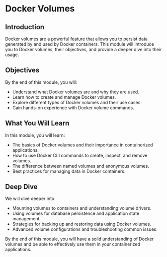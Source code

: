 # Docker Volumes
## Introduction

Docker volumes are a powerful feature that allows you to persist data generated by and used by Docker containers. This module will introduce you to Docker volumes, their objectives, and provide a deeper dive into their usage.

## Objectives

By the end of this module, you will:
- Understand what Docker volumes are and why they are used.
- Learn how to create and manage Docker volumes.
- Explore different types of Docker volumes and their use cases.
- Gain hands-on experience with Docker volume commands.

## What You Will Learn

In this module, you will learn:
- The basics of Docker volumes and their importance in containerized applications.
- How to use Docker CLI commands to create, inspect, and remove volumes.
- The difference between named volumes and anonymous volumes.
- Best practices for managing data in Docker containers.

## Deep Dive

We will dive deeper into:
- Mounting volumes to containers and understanding volume drivers.
- Using volumes for database persistence and application state management.
- Strategies for backing up and restoring data using Docker volumes.
- Advanced volume configurations and troubleshooting common issues.

By the end of this module, you will have a solid understanding of Docker volumes and be able to effectively use them in your containerized applications.